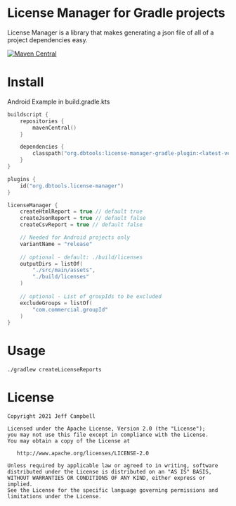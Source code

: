 License Manager for Gradle projects
===================================

License Manager is a library that makes generating a json file of all of a project dependencies easy.  

[![Maven Central](https://maven-badges.herokuapp.com/maven-central/org.dbtools/license-manager-gradle-plugin/badge.svg)](https://maven-badges.herokuapp.com/maven-central/org.dbtools/license-manager-gradle-plugin)

Install
=======
Android Example in build.gradle.kts

```kotlin
buildscript {
    repositories {
        mavenCentral()
    }

    dependencies {
        classpath("org.dbtools:license-manager-gradle-plugin:<latest-version-here>")
    }
}

plugins {
    id("org.dbtools.license-manager")
}

licenseManager {
    createHtmlReport = true // default true
    createJsonReport = true // default false
    createCsvReport = true // default false

    // Needed for Android projects only
    variantName = "release"
    
    // optional - default: ./build/licenses
    outputDirs = listOf(
        "./src/main/assets",
        "./build/licenses"
    )
    
    // optional - List of groupIds to be excluded
    excludeGroups = listOf(
        "com.commercial.groupId"
    )
}
```

Usage
=====

    ./gradlew createLicenseReports

License
=======

    Copyright 2021 Jeff Campbell

    Licensed under the Apache License, Version 2.0 (the "License");
    you may not use this file except in compliance with the License.
    You may obtain a copy of the License at

       http://www.apache.org/licenses/LICENSE-2.0

    Unless required by applicable law or agreed to in writing, software
    distributed under the License is distributed on an "AS IS" BASIS,
    WITHOUT WARRANTIES OR CONDITIONS OF ANY KIND, either express or implied.
    See the License for the specific language governing permissions and
    limitations under the License.
